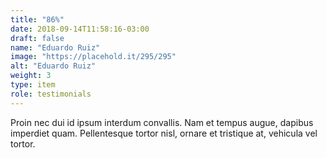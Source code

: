 ```yaml
---
title: "86%"
date: 2018-09-14T11:58:16-03:00
draft: false
name: "Eduardo Ruiz"
image: "https://placehold.it/295/295"
alt: "Eduardo Ruiz"
weight: 3
type: item
role: testimonials
---
```


Proin nec dui id ipsum interdum convallis. Nam et tempus augue, dapibus imperdiet quam. Pellentesque tortor nisl, ornare et tristique at, vehicula vel tortor.
